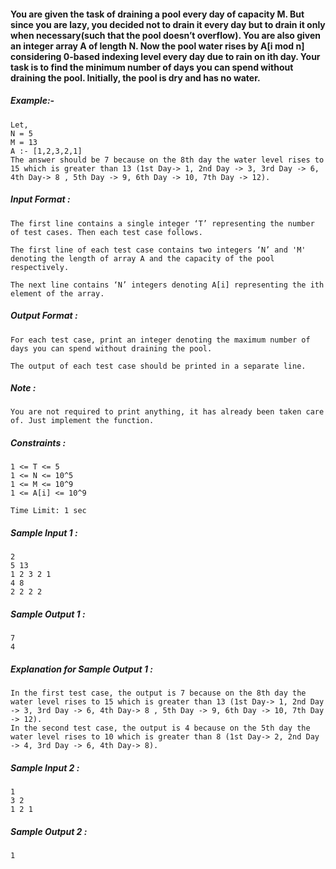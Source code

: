 <div _ngcontent-serverapp-c219="" class="description ng-star-inserted" style=""><h4 id="you-are-given-the-task-of-draining-a-pool-every-day-of-capacity-m-but-since-you-are-lazy-you-decided-not-to-drain-it-every-day-but-to-drain-it-only-when-necessary-such-that-the-pool-doesn-t-overflow-you-are-also-given-an-integer-array-a-of-length-n-now-the-pool-water-rises-by-a-i-mod-n-considering-0-based-indexing-level-every-day-due-to-rain-on-ith-day-your-task-is-to-find-the-minimum-number-of-days-you-can-spend-without-draining-the-pool-initially-the-pool-is-dry-and-has-no-water">You are given the task of draining a pool every day of capacity M. But since you are lazy, you decided not to drain it every day but to drain it only when necessary(such that the pool doesn’t overflow). You are also given an integer array A of length N. Now the pool water rises by A[i mod n] considering 0-based indexing level every day due to rain on ith day. Your task is to find the minimum number of days you can spend without draining the pool. Initially, the pool is dry and has no water.</h4>

<h5 id="example">Example:-</h5>

<pre><code>Let, 
N = 5
M = 13
A :- [1,2,3,2,1]
The answer should be 7 because on the 8th day the water level rises to 15 which is greater than 13 (1st Day-&gt; 1, 2nd Day -&gt; 3, 3rd Day -&gt; 6, 4th Day-&gt; 8 , 5th Day -&gt; 9, 6th Day -&gt; 10, 7th Day -&gt; 12).
</code></pre>

<h5 id="input-format">Input Format :</h5>

<pre><code>The first line contains a single integer ‘T’ representing the number of test cases. Then each test case follows.

The first line of each test case contains two integers ‘N’ and 'M' denoting the length of array A and the capacity of the pool respectively.

The next line contains ‘N’ integers denoting A[i] representing the ith element of the array.
</code></pre>

<h5 id="output-format">Output Format :</h5>

<pre><code>For each test case, print an integer denoting the maximum number of days you can spend without draining the pool.

The output of each test case should be printed in a separate line.
</code></pre>

<h5 id="note">Note :</h5>

<pre><code>You are not required to print anything, it has already been taken care of. Just implement the function.    
</code></pre>

<h5 id="constraints">Constraints :</h5>

<pre><code>1 &lt;= T &lt;= 5
1 &lt;= N &lt;= 10^5
1 &lt;= M &lt;= 10^9
1 &lt;= A[i] &lt;= 10^9 

Time Limit: 1 sec
</code></pre>
</div>
<div _ngcontent-serverapp-c219="" class="description ng-star-inserted" style=""><h5>Sample Input 1 :</h5>

<pre><code>2
5 13
1 2 3 2 1
4 8
2 2 2 2
</code></pre>

<h5>Sample Output 1 :</h5>

<pre><code>7
4
</code></pre>

<h5>Explanation for Sample Output 1 :</h5>

<pre><code>In the first test case, the output is 7 because on the 8th day the water level rises to 15 which is greater than 13 (1st Day-&gt; 1, 2nd Day -&gt; 3, 3rd Day -&gt; 6, 4th Day-&gt; 8 , 5th Day -&gt; 9, 6th Day -&gt; 10, 7th Day -&gt; 12). 
In the second test case, the output is 4 because on the 5th day the water level rises to 10 which is greater than 8 (1st Day-&gt; 2, 2nd Day -&gt; 4, 3rd Day -&gt; 6, 4th Day-&gt; 8).
</code></pre>

<h5>Sample Input 2 :</h5>

<pre><code>1
3 2
1 2 1
</code></pre>

<h5>Sample Output 2 :</h5>

<pre><code>1
</code></pre>
</div>
